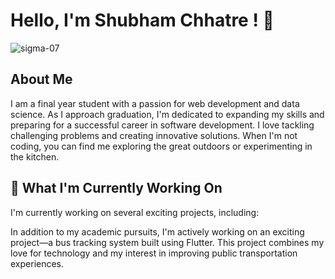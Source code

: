 # Hello, I'm Shubham Chhatre ! 👋
<p align="left"> <img src="https://komarev.com/ghpvc/?username=vaibhavwagh19&label=Profile%20views&color=0e75b6&style=flat" alt="sigma-07" /> </p>

## About Me

I am a final year student with a passion for web development and data science. As I approach graduation, I'm dedicated to expanding my skills and preparing for a successful career in software development. I love tackling challenging problems and creating innovative solutions. When I'm not coding, you can find me exploring the great outdoors or experimenting in the kitchen.

## 🔭 What I'm Currently Working On

I'm currently working on several exciting projects, including:

In addition to my academic pursuits, I'm actively working on an exciting project—a bus tracking system built using Flutter. This project combines my love for technology and my interest in improving public transportation experiences.
